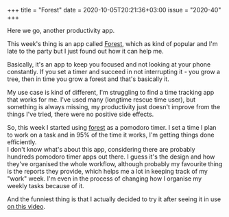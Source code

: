 +++
title       = "Forest"
date        = 2020-10-05T20:21:36+03:00
issue       = "2020-40"
+++

Here we go, another productivity app.  

This week's thing is an app called [Forest](https://www.forestapp.cc), which as kind of popular and I'm late to the party but I just found out how it can help me.  

Basically, it's an app to keep you focused and not looking at your phone constantly. If you set a timer and succeed in not interrupting it - you grow a tree, then in time you grow a forest and that's basically it.

My use case is kind of different, I'm struggling to find a time tracking app that works for me. I've used many (longtime rescue time user), but something is always missing, my productivity just doesn't improve from the things I've tried, there were no positive side effects.

So, this week I started using [forest](https://www.forestapp.cc) as a pomodoro timer. I set a time I plan to work on a task and in 95% of the time it works, I'm getting things done efficiently.  
I don't know what's about this app, considering there are probably hundreds pomodoro timer apps out there. I guess it's the design and how they've organised the whole workflow, although probably my favourite thing is the reports they provide, which helps me a lot in keeping track of my "work" week. I'm even in the process of changing how I organise my weekly tasks because of it.

And the funniest thing is that I actually decided to try it after seeing it in use [on this video](https://youtu.be/OK1nr4wGSMs).